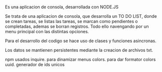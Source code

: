 Es una aplicacion de consola, desarrollada con NODE.JS

Se trata de una aplicacion de consola, que desarrolla un TO DO LIST, donde se crean tareas,
se listas las tareas, se marcan como pendientes o completadas, ademas se borran registros.
Todo ello navengando por un menu principal con las distintas opciones.

Para el desarrollo del codigo se hace uso de clases y funciones asincronas.

Los datos se mantienen persistentes mediante la creacion de archivos txt.


npm usados
inquire. para dinamizar menus
colors. para dar formator colors
uuid. generador de ids unicos
